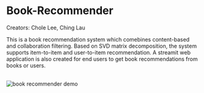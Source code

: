 # Book-Recommender

Creators: Chole Lee, Ching Lau

This is a book recommendation system which comebines content-based and collaboration filtering. Based on SVD matrix decomposition, the system supports item-to-item and user-to-item recommendation. 
A streamit web application is also created for end users to get book recommendations from books or users.  </br>
</br>

![book recommender demo](https://user-images.githubusercontent.com/103087042/186210203-22a9aaec-09f6-42c2-9e95-09be55a9e46a.gif)
